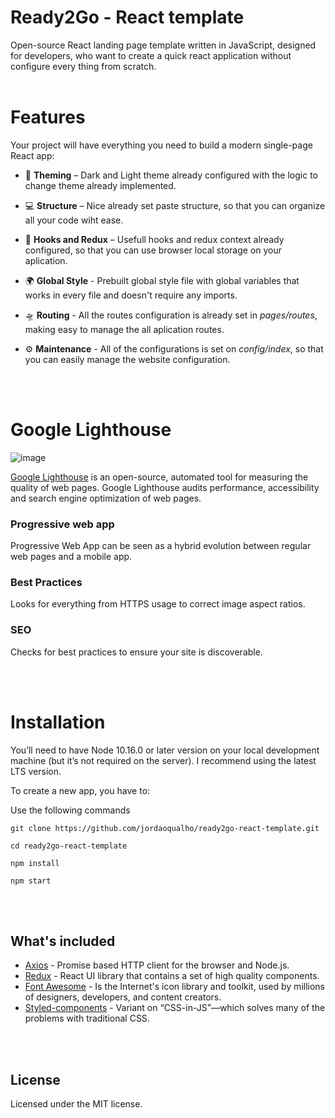 # Ready2Go - React template

Open-source React landing page template written in JavaScript, designed for developers, who want to create a quick react application without configure every thing from scratch.
</br><br>

# Features

Your project will have everything you need to build a modern single-page React app:

- 🎁 **Theming** – Dark and Light theme already configured with the logic to change theme already implemented.

- 💻 **Structure** – Nice already set paste structure, so that you can organize all your code wiht ease.

- 🚀 **Hooks and Redux** – Usefull hooks and redux context already configured, so that you can use browser local storage on your aplication.

- 🌍 **Global Style** - Prebuilt global style file with global variables that works in every file and doesn't require any imports.

- 🛸 **Routing** - All the routes configuration is already set in _pages/routes_, making easy to manage the all aplication routes.

- ⚙️ **Maintenance** - All of the configurations is set on _config/index_, so that you can easily manage the website configuration.

</br><br>

# Google Lighthouse

![image](https://user-images.githubusercontent.com/50970557/168523287-fdcb42f9-f363-47a2-9b22-348e71390263.png)

[Google Lighthouse][google lighthouse] is an open-source, automated tool for measuring the quality of web pages. Google Lighthouse audits performance, accessibility and search engine optimization of web pages.

### Progressive web app

Progressive Web App can be seen as a hybrid evolution between regular web pages and a mobile app.

### Best Practices

Looks for everything from HTTPS usage to correct image aspect ratios.

### SEO

Checks for best practices to ensure your site is discoverable.

</br><br>

# Installation

You’ll need to have Node 10.16.0 or later version on your local development machine (but it’s not required on the server). I recommend using the latest LTS version.

To create a new app, you have to:

Use the following commands

```
git clone https://github.com/jordaoqualho/ready2go-react-template.git
```

```
cd ready2go-react-template
```

```
npm install
```

```
npm start
```

</br><br>

## What's included

- [Axios][axios] - Promise based HTTP client for the browser and Node.js.
- [Redux][redux] - React UI library that contains a set of high quality components.
- [Font Awesome][fontawesome] - Is the Internet's icon library and toolkit, used by millions of designers, developers, and content creators.
- [Styled-components][styled-components] - Variant on “CSS-in-JS”—which solves many of the problems with traditional CSS.

</br><br>

## License

Licensed under the MIT license.

<!-- prettier-ignore-start -->
[axios]: https://github.com/axios/axios
[redux]: https://react-redux.js.org/
[fontawesome]: https://fontawesome.com/
[styled-components]: https://github.com/styled-components/styled-components
[Google Lighthouse]: https://developers.google.com/web/tools/lighthouse
<!-- prettier-ignore-end -->

